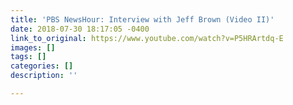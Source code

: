 ```yaml
---
title: 'PBS NewsHour: Interview with Jeff Brown (Video II)'
date: 2018-07-30 18:17:05 -0400
link_to_original: https://www.youtube.com/watch?v=P5HRArtdq-E
images: []
tags: []
categories: []
description: ''

---
```

